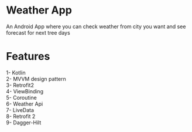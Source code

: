 # Weather App
An Android App where you can check weather from city you want  and see forecast for next tree days
 

# Features

1- Kotlin  
2- MVVM design pattern  
3- Retrofit2   
4- ViewBinding    
5- Coroutine  
6- Weather Api  
7- LiveData  
8- Retrofit 2  
9- Dagger-Hilt  

